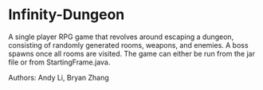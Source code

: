 # Infinity-Dungeon
A single player RPG game that revolves around escaping a dungeon, consisting of randomly generated rooms, weapons, and enemies. A boss spawns once all rooms are visited. The game can either be run from the jar file or from StartingFrame.java.

Authors: Andy Li, Bryan Zhang
